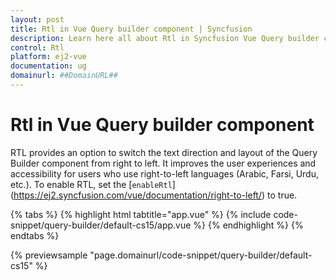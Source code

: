 ```yaml
---
layout: post
title: Rtl in Vue Query builder component | Syncfusion
description: Learn here all about Rtl in Syncfusion Vue Query builder component of Syncfusion Essential JS 2 and more.
control: Rtl 
platform: ej2-vue
documentation: ug
domainurl: ##DomainURL##
---
```


# Rtl in Vue Query builder component

RTL provides an option to switch the text direction and layout of the Query Builder component from right to left. It improves the user experiences and accessibility for users who use right-to-left languages (Arabic, Farsi, Urdu, etc.). To enable RTL, set the [`enableRtl`]  (https://ej2.syncfusion.com/vue/documentation/right-to-left/) to true.

{% tabs %}
{% highlight html tabtitle="app.vue" %}
{% include code-snippet/query-builder/default-cs15/app.vue %}
{% endhighlight %}
{% endtabs %}
        
{% previewsample "page.domainurl/code-snippet/query-builder/default-cs15" %}